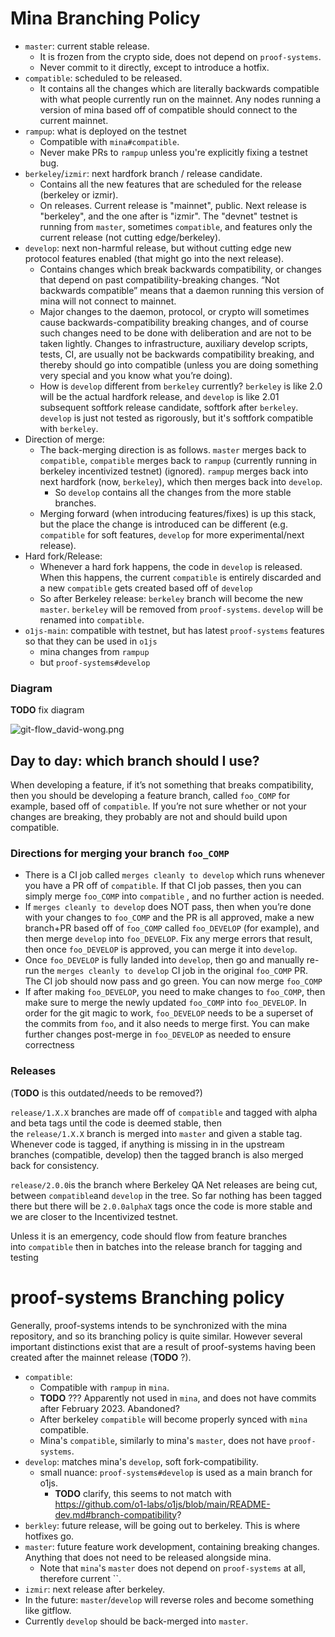 # Mina Branching Policy

- `master`: current stable release.
  - It is frozen from the crypto side, does not depend on `proof-systems`.
  - Never commit to it directly, except to introduce a hotfix.
- `compatible`: scheduled to be released.
  - It contains all the changes which are literally backwards compatible with what people currently run on the mainnet. Any nodes running a version of mina based off of compatible should connect to the current mainnet.
- `rampup`: what is deployed on the testnet
  - Compatible with `mina#compatible`.
  - Never make PRs to `rampup` unless you're explicitly fixing a testnet bug.
- `berkeley`/`izmir`: next hardfork branch / release candidate.
  - Contains all the new features that are scheduled for the release (berkeley or izmir).
  - On releases. Current release is "mainnet", public. Next release is "berkeley", and the one after is "izmir". The "devnet" testnet is running from `master`, sometimes `compatible`, and features only the current release (not cutting edge/berkeley).
- `develop`: next non-harmful release, but without cutting edge new protocol features enabled (that might go into the next release).
  - Contains changes which break backwards compatibility, or changes that depend on past compatibility-breaking changes.  “Not backwards compatible” means that a daemon running this version of mina will not connect to mainnet.
  - Major changes to the daemon, protocol, or crypto will sometimes cause backwards-compatibility breaking changes, and of course such changes need to be done with deliberation and are not to be taken lightly.  Changes to infrastructure, auxiliary develop scripts, tests, CI, are usually not be backwards compatibility breaking, and thereby should go into compatible (unless you are doing something very special and you know what you’re doing).
  - How is `develop` different from `berkeley` currently? `berkeley` is like 2.0 will be the actual hardfork release, and `develop` is like 2.01 subsequent softfork release candidate, softfork after `berkeley`. `develop` is just not tested as rigorously, but it's softfork compatible with `berkeley`.
- Direction of merge:
  - The back-merging direction is as follows. `master` merges back to `compatible`, `compatible` merges back to `rampup` (currently running in berkeley incentivized testnet) (ignored). `rampup` merges back into next hardfork (now, `berkeley`), which then merges back into `develop`.
    - So `develop` contains all the changes from the more stable branches.
  - Merging forward (when introducing features/fixes) is up this stack, but the place the change is introduced can be different (e.g. `compatible` for soft features, `develop` for more experimental/next release).
- Hard fork/Release:
  - Whenever a hard fork happens, the code in  `develop` is released.  When this happens, the current `compatible` is entirely discarded and a new `compatible` gets created based off of `develop`
  - So after Berkeley release: `berkeley` branch will become the new `master`. `berkeley` will be removed from `proof-systems`. `develop` will be renamed into `compatible`.
- `o1js-main`: compatible with testnet, but has latest `proof-systems` features so that they can be used in `o1js`
  - mina changes from `rampup`
  - but `proof-systems#develop`


### Diagram

**TODO** fix diagram

![git-flow_david-wong.png](https://s3-us-west-2.amazonaws.com/secure.notion-static.com/09e92777-0232-401b-be44-9689d39ce22a/git-flow_david-wong.png)

## Day to day: which branch should I use?

When developing a feature, if it’s not something that breaks compatibility, then you should be developing a feature branch, called `foo_COMP` for example, based off of `compatible`.  If you’re not sure whether or not your changes are breaking, they probably are not and should build upon compatible.

### Directions for merging your branch `foo_COMP`

- There is a CI job called `merges cleanly to develop` which runs whenever you have a PR off of `compatible`.  If that CI job passes, then you can simply merge `foo_COMP` into `compatible` , and no further action is needed.
- If `merges cleanly to develop` does NOT pass, then when you’re done with your changes to `foo_COMP` and the PR is all approved, make a new branch+PR based off of `foo_COMP` called `foo_DEVELOP` (for example), and then merge `develop` into `foo_DEVELOP`.  Fix any merge errors that result, then once `foo_DEVELOP` is approved, you can merge it into `develop`.
- Once `foo_DEVELOP` is fully landed into `develop`, then go and manually re-run the `merges cleanly to develop` CI job in the original `foo_COMP` PR.  The CI job should now pass and go green.  You can now merge `foo_COMP`
- If after making `foo_DEVELOP`, you need to make changes to `foo_COMP`, then make sure to merge the newly updated `foo_COMP` into `foo_DEVELOP`.  In order for the git magic to work, `foo_DEVELOP` needs to be a superset of the commits from `foo`, and it also needs to merge first.  You can make further changes post-merge in `foo_DEVELOP` as needed to ensure correctness

### Releases

(**TODO** is this outdated/needs to be removed?)

`release/1.X.X` branches are made off of `compatible` and tagged with alpha and beta tags until the code is deemed stable, then the `release/1.X.X` branch is merged into `master` and given a stable tag. Whenever code is tagged, if anything is missing in in the upstream branches (compatible, develop) then the tagged branch is also merged back for consistency.

`release/2.0.0`is the branch where Berkeley QA Net releases are being cut, between `compatible`and `develop` in the tree. So far nothing has been tagged there but there will be `2.0.0alphaX` tags once the code is more stable and we are closer to the Incentivized testnet.

Unless it is an emergency, code should flow from feature branches into `compatible` then in batches into the release branch for tagging and testing

# proof-systems Branching policy
Generally, proof-systems intends to be synchronized with the mina repository, and so its branching policy is quite similar. However several important distinctions exist that are a result of proof-systems having been created after the mainnet release (**TODO** ?).

- `compatible`:
    - Compatible with `rampup` in `mina`.
    - **TODO** ??? Apparently not used in `mina`, and does not have commits after February 2023. Abandoned?
    - After berkeley `compatible` will become properly synced with `mina` compatible.
    - Mina's `compatible`, similarly to mina's `master`, does not have `proof-systems`.
- `develop`: matches mina's `develop`, soft fork-compatibility.
  - small nuance: `proof-systems#develop` is used as a main branch for o1js.
      - **TODO** clarify, this seems to not match with https://github.com/o1-labs/o1js/blob/main/README-dev.md#branch-compatibility?
- `berkley`: future release, will be going out to berkeley. This is where hotfixes go.
- `master`: future feature work development, containing breaking changes. Anything that does not need to be released alongside mina.
    - Note that `mina`'s `master` does not depend on `proof-systems` at all, therefore current ``.
- `izmir`: next release after berkeley.
- In the future: `master`/`develop` will reverse roles and become something like gitflow.
- Currently `develop` should be back-merged into `master`.


